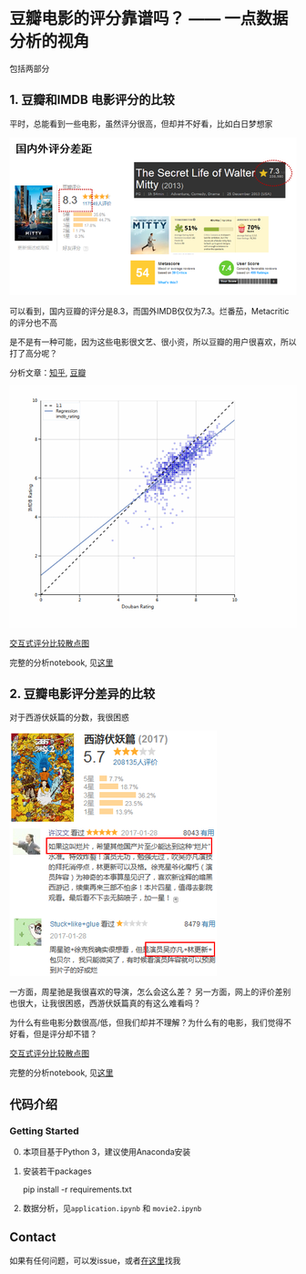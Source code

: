 # 豆瓣电影的评分靠谱吗？ —— 一点数据分析的视角

包括两部分

## 1. 豆瓣和IMDB 电影评分的比较

平时，总能看到一些电影，虽然评分很高，但却并不好看，比如白日梦想家

![](./docs/example_movie_comparison.png)

可以看到，国内豆瓣的评分是8.3，而国外IMDB仅仅为7.3。烂番茄，Metacritic的评分也不高

是不是有一种可能，因为这些电影很文艺、很小资，所以豆瓣的用户很喜欢，所以打了高分呢？ 

分析文章：[知乎](https://zhuanlan.zhihu.com/p/24815577), [豆瓣](https://www.douban.com/note/599456964/)

![](./docs/scatter_demo.gif)

[交互式评分比较散点图](https://cdn.rawgit.com/cqcn1991/movie-compare/master/movie_compare_all.html)

完整的分析notebook, 见[这里](http://nbviewer.jupyter.org/github/cqcn1991/movie-compare/blob/master/application.ipynb)

## 2. 豆瓣电影评分差异的比较

对于西游伏妖篇的分数，我很困惑

![](./docs/xiyou.png)

一方面，周星驰是我很喜欢的导演，怎么会这么差？ 另一方面，网上的评价差别也很大，让我很困惑，西游伏妖篇真的有这么难看吗？

为什么有些电影分数很高/低，但我们却并不理解？为什么有的电影，我们觉得不好看，但是评分却不错？ 

[交互式评分比较散点图](https://cdn.rawgit.com/cqcn1991/movie-compare/master/clusters.html)

完整的分析notebook, 见[这里](http://nbviewer.jupyter.org/github/cqcn1991/movie-compare/blob/master/movie2.ipynb)

## 代码介绍

### Getting Started

0. 本项目基于Python 3，建议使用Anaconda安装

1. 安装若干packages

    pip install -r requirements.txt

2. 数据分析，见`application.ipynb` 和 `movie2.ipynb`

## Contact 

如果有任何问题，可以发issue，或者[在这里](https://www.douban.com/people/wohaobeia/)找我




